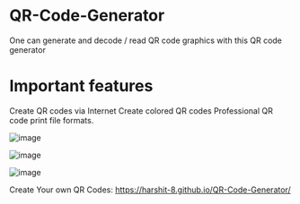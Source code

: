 # QR-Code-Generator
One can generate and decode / read QR code graphics with this QR code generator

# Important features

Create QR codes via Internet
Create colored QR codes
Professional QR code print file formats.



![image](https://github.com/Harshit-8/QR-Code-Generator/assets/85034142/3f6ecfb0-3f44-49a5-b160-dc069f41de8d)

![image](https://github.com/Harshit-8/QR-Code-Generator/assets/85034142/35a9815e-ec7f-4dc7-ae69-26a19d538adb)

![image](https://github.com/Harshit-8/QR-Code-Generator/assets/85034142/799c715b-40e2-41bd-910c-ab3e49f482e9)


Create Your own QR Codes: https://harshit-8.github.io/QR-Code-Generator/

